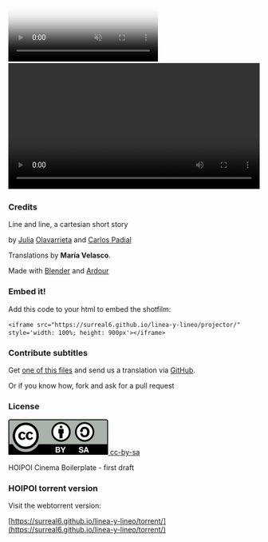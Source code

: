 
<div id='background' class='background'>
  <video id='background-video' poster="imgs/poster.jpg" playsinline autoplay muted loop>
    <source src="videos/linea-y-lineo-background.webm" type="video/webm">
  </video>
</div>

<div class='centered-content'>
  <video id='main-video' class='video' controls loop style='width: 100%; outline: 0;' onpause='onPauseFunction()' onplay='onPlayFunction()'>
    <source src="videos/linea-y-lineo.webm" type="video/webm">
    <track label="Español" kind="subtitles" srclang="es" src='subtitles/lineaylineo_es.vtt' default>
    <track label="English" kind="subtitles" srclang="en" src='subtitles/lineaylineo_en.vtt'>
    <track label="French" kind="subtitles" srclang="fr" src='subtitles/lineaylineo_fr.vtt'>
  </video>
</div>

### Credits

Line and line, a cartesian short story 

by [Julia](http://vanidadivinotesoro.blogspot.com.es) [Olavarrieta](http://estoyhechountrapo.com/) and [Carlos Padial](http://surreal.asturnazari.com)

Translations by **María Velasco**.

Made with [Blender](https://blender.org) and [Ardour](https://ardour.org/)

### Embed it!

Add this code to your html to embed the shotfilm:

    <iframe src="https://surreal6.github.io/linea-y-lineo/projector/" style='width: 100%; height: 900px'></iframe>

### Contribute subtitles

Get [one of this files](https://github.com/surreal6/linea-y-lineo/tree/master/subtitles) and send us a translation via [GitHub](https://github.com/surreal6/linea-y-lineo/issues/new). 

Or if you know how, fork and ask for a pull request <i class="em em-ok_hand"></i>
### License

<div class='license'>
  <a href="https://creativecommons.org/licenses/by-sa/3.0/es/">
    <img src="imgs/CC-BY-SA_icon.svg.png" alt='cc-by-sa'>
    cc-by-sa
  </a>
</div>

HOIPOI Cinema Boilerplate - first draft

### HOIPOI torrent version

Visit the webtorrent version:

[https://surreal6.github.io/linea-y-lineo/torrent/](https://surreal6.github.io/linea-y-lineo/torrent/)

<link rel="stylesheet" type="text/css" href="style.css">
<link rel="stylesheet" type="text/css" href="https://afeld.github.io/emoji-css/emoji.css">

<!-- Include the latest version of WebTorrent -->
<script type="text/javascript" src="https://cdn.jsdelivr.net/webtorrent/latest/webtorrent.min.js"></script>
<script type="text/javascript" src='main.js'></script>